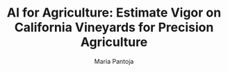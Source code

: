 ---
paperId: 32
author: Maria Pantoja
publicationauthor: Pantoja, M.
title: "AI for Agriculture: Estimate Vigor on California Vineyards for Precision Agriculture"
pdf: --
pitch: https://www.youtube.com/watch?v=jXIByhQsUIQ&list=PLldrX-tcWesN8xf7KyeZAdS3KB1M8HWle&index=11&ab_channel=AccelAI
poster: Oral_Maria_Pantoja
alt: --
type: Oral
topic: Applications
link: https://research.latinxinai.org/papers/icml/2019/pdf/Oral_Maria_Pantoja.pdf
conference: icml
year: 2019
tags: icml-2019-op-po
location: California, USA
---